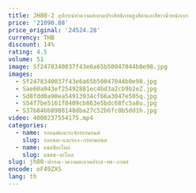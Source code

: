 ```yaml
---
title: JH80-2 อุปกรณ์ทําความสะอาดประสิทธิภาพสูงสีดําและสีขาวน้ําหนักเบา
price: '21090.88'
price_original: '24524.28'
currency: THB
discount: 14%
rating: 4.5
volume: 51
image: Sf2478340037f43e6a65b50047044b0e98.jpg
images:
  - Sf2478340037f43e6a65b50047044b0e98.jpg
  - Sae60a943ef25492881ec4bd3a2cb9b2eZ.jpg
  - Sd8fdd0a90ea54913934cf66a3047e505q.jpg
  - S54f7be5161f8409cb863e5bdc68fc5a8u.jpg
  - S37b84bb8988148dba27c52b6fc0b5dd1h.jpg
video: 4000237554175.mp4
categories:
  - name: รถยนต์และรถจักรยานยนต์
    slug: รถยนต-และรถจ-กรยานยนต
  - name: แชสซีอะไหล่
    slug: แชสซ-อะไหล
slug: jh80-ปกรณ-าความสะอาดประส-ทธ-ภาพส
encode: oF49ZXS
lang: th
---
```

  